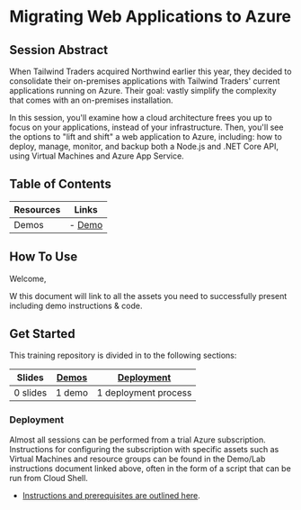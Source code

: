 # Migrating Web Applications to Azure 

## Session Abstract
When Tailwind Traders acquired Northwind earlier this year, they decided to consolidate their on-premises applications with Tailwind Traders' current applications running on Azure. Their goal: vastly simplify the complexity that comes with an on-premises installation.

In this session, you'll examine how a cloud architecture frees you up to focus on your applications, instead of your infrastructure. Then, you'll see the options to "lift and shift" a web application to Azure, including: how to deploy, manage, monitor, and backup both a Node.js and .NET Core API, using Virtual Machines and Azure App Service.


## Table of Contents

| Resources         | Links                            |
|-------------------|----------------------------------|
| Demos             | - [Demo](demo.md#Demoing-Live) |

  

## How To Use

Welcome,  

W this document will link to all the assets you need to successfully present including demo instructions & code.

## Get Started

This training repository is divided in to the following sections:

| **Slides** | [Demos](demo.md#Demoing-Live) | [Deployment](deployment.md) | 
|-------------------|---------------------------|--------------------------------------
| 0 slides  | 1 demo  | 1 deployment process


### Deployment

Almost all sessions can be performed from a trial Azure subscription. Instructions for configuring the subscription with specific assets such as Virtual Machines and resource groups can be found in the Demo/Lab instructions document linked above, often in the form of a script that can be run from Cloud Shell. 

- [Instructions and prerequisites are outlined here](deployment.md). 


